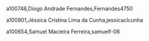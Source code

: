 a100746,Diogo Andrade Fernandes,Fernandes4750 

a100901,Jéssica Cristina Lima da Cunha,jessicaclcunha 

a100654,Samuel Macieira Ferreira,samuelf-06 

